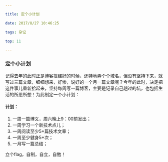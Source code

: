 ```yaml
---

title: 定个小计划

date: 2017/8/27 10:46:25

tags: 杂记

top: 11  

---
```


### 定个小计划

记得去年的此时正是博客搭建好的时候，还特地弄个个域名，但没有坚持下来，就写过三篇文章，细细想来，好惨，说好的一个月一篇文章呢？今年的此时，决定把这件事儿重新拾起来，坚持每周写一篇博客，主要是记录自己趟过的坑，也包括生活的所思所想！为此制定一个小计划：

#### 计划：

1. 一周一篇博文，周六晚上9：00前发出；
2. 一周学习一个新技术点儿；
3. 一周阅读至少5+篇技术文章；
4. 一周至少健身5+次；
5. 一月写一篇总结；

立个flag，自制，自立，自勉！